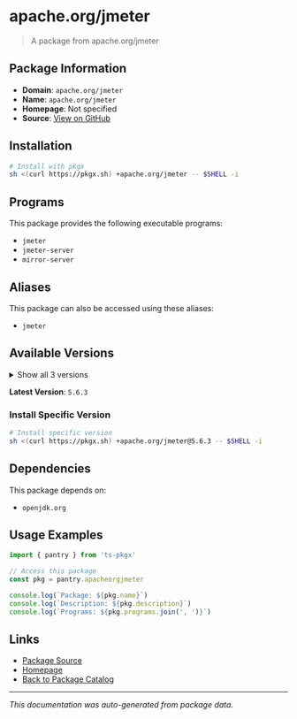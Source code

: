 # apache.org/jmeter

> A package from apache.org/jmeter

## Package Information

- **Domain**: `apache.org/jmeter`
- **Name**: `apache.org/jmeter`
- **Homepage**: Not specified
- **Source**: [View on GitHub](https://github.com/pkgxdev/pantry/tree/main/projects/apache.org/jmeter/package.yml)

## Installation

```bash
# Install with pkgx
sh <(curl https://pkgx.sh) +apache.org/jmeter -- $SHELL -i
```

## Programs

This package provides the following executable programs:

- `jmeter`
- `jmeter-server`
- `mirror-server`

## Aliases

This package can also be accessed using these aliases:

- `jmeter`

## Available Versions

<details>
<summary>Show all 3 versions</summary>

- `5.6.3`, `5.6.2`, `5.6.1`

</details>

**Latest Version**: `5.6.3`

### Install Specific Version

```bash
# Install specific version
sh <(curl https://pkgx.sh) +apache.org/jmeter@5.6.3 -- $SHELL -i
```

## Dependencies

This package depends on:

- `openjdk.org`

## Usage Examples

```typescript
import { pantry } from 'ts-pkgx'

// Access this package
const pkg = pantry.apacheorgjmeter

console.log(`Package: ${pkg.name}`)
console.log(`Description: ${pkg.description}`)
console.log(`Programs: ${pkg.programs.join(', ')}`)
```

## Links

- [Package Source](https://github.com/pkgxdev/pantry/tree/main/projects/apache.org/jmeter/package.yml)
- [Homepage](#)
- [Back to Package Catalog](../package-catalog.md)

---

*This documentation was auto-generated from package data.*

